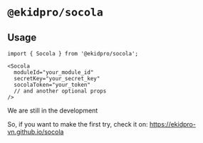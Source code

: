 # `@ekidpro/socola`

## Usage

```
import { Socola } from '@ekidpro/socola';

<Socola
  moduleId="your_module_id"
  secretKey="your_secret_key"
  socolaToken="your_token"
  // and another optional props
/>
```

We are still in the development

So, if you want to make the first try, check it on: https://ekidpro-vn.github.io/socola